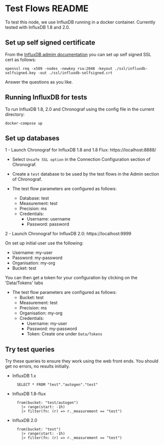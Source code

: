 # Test Flows README

To test this node, we use InfluxDB running in a docker container. Currently tested with InfluxDB 1.8 and 2.0.

## Set up self signed certificate

From the [InfluxDB admim documentation](https://docs.influxdata.com/influxdb/v1.8/administration/https_setup/) you can set up
self signed SSL cert as follows:

    openssl req -x509 -nodes -newkey rsa:2048 -keyout ./ssl/influxdb-selfsigned.key -out ./ssl/influxdb-selfsigned.crt

Answer the questions as you like.

## Running InfluxDB for tests

To run InfluxDB 1.8, 2.0 and Chronograf using the config file in the current directory:

    docker-compose up

## Set up databases

1 - Launch Chronograf for InfluxDB 1.8 and 1.8 Flux: https://localhost:8888/

* Select `Unsafe SSL option` in the Connection Configuration section of Chronograf.
* Create a `test` database to be used by the test flows in the Admin section of Chronograf.

* The test flow parameters are configured as follows:
    * Database: test
    * Measurement: test
    * Precision: ms
    * Credentials:
        * Username: username
        * Password: password
    
2 - Launch Chronograf for InfluxDB 2.0: https://localhost:9999

On set up initial user use the following:

* Username: my-user
* Password: my-password
* Organisation: my-org
* Bucket: test

You can then get a token for your configuration by clicking on the 'Data/Tokens' tabs

* The test flow parameters are configured as follows:
    * Bucket: test
    * Measurement: test
    * Precision: ms
    * Organisation: my-org
    * Credentials:
        * Username: my-user
        * Password: my-password
        * Token: Create one under `Data/Tokens`

## Try test queries

Try these queries to ensure they work using the web front ends.  You should get no errors, no results initially.

* InfluxDB 1.x
    
        SELECT * FROM "test"."autogen"."test"

* InfluxDB 1.8-flux

        from(bucket: "test/autogen")
          |> range(start: -1h)
          |> filter(fn: (r) => r._measurement == "test")

* InfluxDB 2.0

        from(bucket: "test")
          |> range(start: -1h)
          |> filter(fn: (r) => r._measurement == "test")

